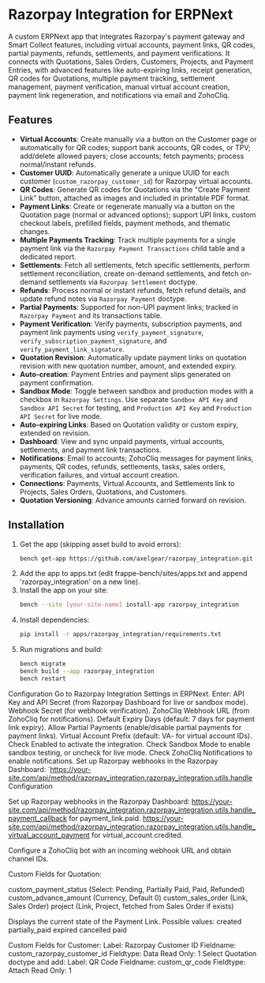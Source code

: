 # Razorpay Integration for ERPNext

A custom ERPNext app that integrates Razorpay's payment gateway and Smart Collect features, including virtual accounts, payment links, QR codes, partial payments, refunds, settlements, and payment verifications. It connects with Quotations, Sales Orders, Customers, Projects, and Payment Entries, with advanced features like auto-expiring links, receipt generation, QR codes for Quotations, multiple payment tracking, settlement management, payment verification, manual virtual account creation, payment link regeneration, and notifications via email and ZohoCliq.

## Features
- **Virtual Accounts**: Create manually via a button on the Customer page or automatically for QR codes; support bank accounts, QR codes, or TPV; add/delete allowed payers; close accounts; fetch payments; process normal/instant refunds.
- **Customer UUID**: Automatically generate a unique UUID for each customer (`custom_razorpay_customer_id`) for Razorpay virtual accounts.
- **QR Codes**: Generate QR codes for Quotations via the "Create Payment Link" button, attached as images and included in printable PDF format.
- **Payment Links**: Create or regenerate manually via a button on the Quotation page (normal or advanced options); support UPI links, custom checkout labels, prefilled fields, payment methods, and thematic changes.
- **Multiple Payments Tracking**: Track multiple payments for a single payment link via the `Razorpay Payment Transactions` child table and a dedicated report.
- **Settlements**: Fetch all settlements, fetch specific settlements, perform settlement reconciliation, create on-demand settlements, and fetch on-demand settlements via `Razorpay Settlement` doctype.
- **Refunds**: Process normal or instant refunds, fetch refund details, and update refund notes via `Razorpay Payment` doctype.
- **Partial Payments**: Supported for non-UPI payment links; tracked in `Razorpay Payment` and its transactions table.
- **Payment Verification**: Verify payments, subscription payments, and payment link payments using `verify_payment_signature`, `verify_subscription_payment_signature`, and `verify_payment_link_signature`.
- **Quotation Revision**: Automatically update payment links on quotation revision with new quotation number, amount, and extended expiry.
- **Auto-creation**: Payment Entries and payment slips generated on payment confirmation.
- **Sandbox Mode**: Toggle between sandbox and production modes with a checkbox in `Razorpay Settings`. Use separate `Sandbox API Key` and `Sandbox API Secret` for testing, and `Production API Key` and `Production API Secret` for live mode.
- **Auto-expiring Links**: Based on Quotation validity or custom expiry, extended on revision.
- **Dashboard**: View and sync unpaid payments, virtual accounts, settlements, and payment link transactions.
- **Notifications**: Email to accounts; ZohoCliq messages for payment links, payments, QR codes, refunds, settlements, tasks, sales orders, verification failures, and virtual account creation.
- **Connections**: Payments, Virtual Accounts, and Settlements link to Projects, Sales Orders, Quotations, and Customers.
- **Quotation Versioning**: Advance amounts carried forward on revision.

## Installation
1. Get the app (skipping asset build to avoid errors):
   ```bash
   bench get-app https://github.com/axelgear/razorpay_integration.git --branch main --skip-assets
   ```
2. Add the app to apps.txt (edit frappe-bench/sites/apps.txt and append 'razorpay_integration' on a new line).
3. Install the app on your site:
   ```bash
   bench --site [your-site-name] install-app razorpay_integration
   ```
4. Install dependencies:
   ```bash
   pip install -r apps/razorpay_integration/requirements.txt
   ```
5. Run migrations and build:
   ```bash
   bench migrate
   bench build --app razorpay_integration
   bench restart
   ```

Configuration
Go to Razorpay Integration Settings in ERPNext.
Enter:
API Key and API Secret (from Razorpay Dashboard for live or sandbox mode).
Webhook Secret (for webhook verification).
ZohoCliq Webhook URL (from ZohoCliq for notifications).
Default Expiry Days (default: 7 days for payment link expiry).
Allow Partial Payments (enable/disable partial payments for payment links).
Virtual Account Prefix (default: VA- for virtual account IDs).
Check Enabled to activate the integration.
Check Sandbox Mode to enable sandbox testing, or uncheck for live mode.
Check ZohoCliq Notifications to enable notifications.
Set up Razorpay webhooks in the Razorpay Dashboard:
`https://your-site.com/api/method/razorpay_integration.razorpay_integration.utils.handle
Configuration

Set up Razorpay webhooks in the Razorpay Dashboard:
https://your-site.com/api/method/razorpay_integration.razorpay_integration.utils.handle_payment_callback for payment_link.paid.
https://your-site.com/api/method/razorpay_integration.razorpay_integration.utils.handle_virtual_account_payment for virtual_account.credited.


Configure a ZohoCliq bot with an incoming webhook URL and obtain channel IDs.


Custom Fields for Quotation:

custom_payment_status (Select: Pending, Partially Paid, Paid, Refunded)
custom_advance_amount (Currency, Default 0)
custom_sales_order (Link, Sales Order)
project (Link, Project, fetched from Sales Order if exists)

Displays the current state of the Payment Link. Possible values:
created
partially_paid
expired
cancelled
paid


Custom Fields for Customer:
Label: Razorpay Customer ID
Fieldname: custom_razorpay_customer_id
Fieldtype: Data
Read Only: 1
Select Quotation doctype and add:
Label: QR Code
Fieldname: custom_qr_code
Fieldtype: Attach
Read Only: 1




